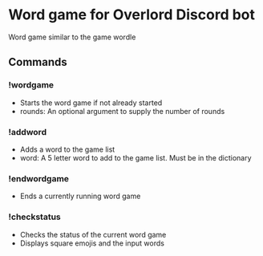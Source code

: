 # Word game for Overlord Discord bot

Word game similar to the game wordle

## Commands

### !wordgame <rounds>

- Starts the word game if not already started
- rounds: An optional argument to supply the number of rounds

### !addword <word>

- Adds a word to the game list
- word: A 5 letter word to add to the game list. Must be in the dictionary

### !endwordgame

- Ends a currently running word game

### !checkstatus

- Checks the status of the current word game
- Displays square emojis and the input words
